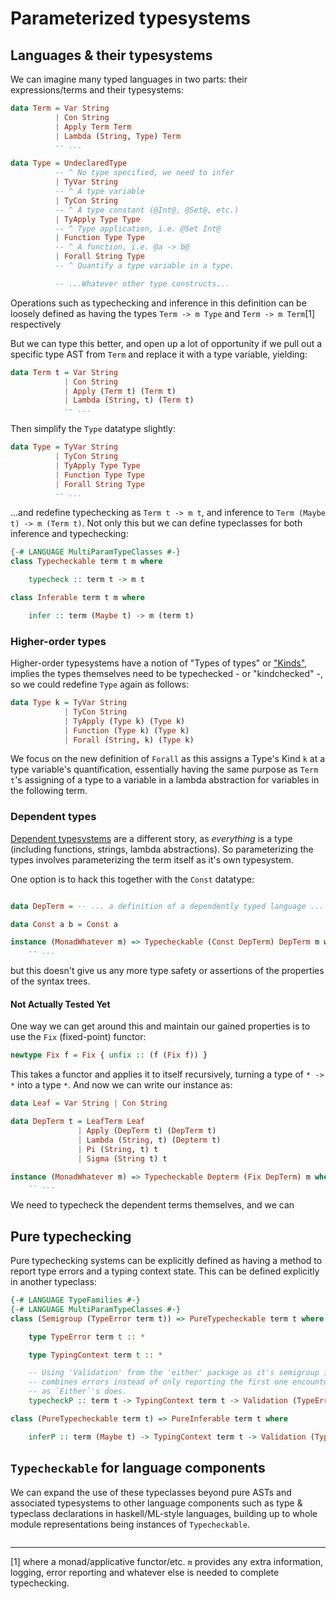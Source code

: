 # Parameterized typesystems

## Languages & their typesystems

We can imagine many typed languages in two parts: their expressions/terms and their typesystems:

```haskell
data Term = Var String
          | Con String
          | Apply Term Term
          | Lambda (String, Type) Term
          -- ...

data Type = UndeclaredType
          -- ^ No type specified, we need to infer
          | TyVar String
          -- ^ A type variable
          | TyCon String
          -- ^ A type constant (@Int@, @Set@, etc.)
          | TyApply Type Type
          -- ^ Type application, i.e. @Set Int@
          | Function Type Type
          -- ^ A function, i.e. @a -> b@
          | Forall String Type
          -- ^ Quantify a type variable in a type.

          -- ...Whatever other type constructs...
```

Operations such as typechecking and inference in this definition can be loosely defined as having the types `Term -> m Type` and `Term -> m Term`[1] respectively

But we can type this better, and open up a lot of opportunity if we pull out a specific type AST from `Term` and replace it with a type variable, yielding:

```haskell
data Term t = Var String
            | Con String
            | Apply (Term t) (Term t)
            | Lambda (String, t) (Term t)
            -- ...
```

Then simplify the `Type` datatype slightly:

```haskell
data Type = TyVar String
          | TyCon String
          | TyApply Type Type
          | Function Type Type
          | Forall String Type
          -- ...
```

...and redefine typechecking as `Term t -> m t`, and inference to `Term (Maybe t) -> m (Term t)`. Not only this but we can define typeclasses for both inference and typechecking:

```haskell
{-# LANGUAGE MultiParamTypeClasses #-}
class Typecheckable term t m where

    typecheck :: term t -> m t

class Inferable term t m where

    infer :: term (Maybe t) -> m (term t)
```

### Higher-order types

Higher-order typesystems have a notion of "Types of types" or ["Kinds"](https://en.wikipedia.org/wiki/Kind_(type_theory)), implies the types themselves need to be typechecked - or "kindchecked" -, so we could redefine `Type` again as follows:

```haskell
data Type k = TyVar String
            | TyCon String
            | TyApply (Type k) (Type k)
            | Function (Type k) (Type k)
            | Forall (String, k) (Type k)
```

We focus on the new definition of `Forall` as this assigns a Type's Kind `k` at a type variable's quantification, essentially having the same purpose as `Term t`'s assigning of a type to a variable in a lambda abstraction for variables in the following term.

### Dependent types

[Dependent typesystems](https://en.wikipedia.org/wiki/Dependent_type) are a different story, as _everything_ is a type (including functions, strings, lambda abstractions). So parameterizing the types involves parameterizing the term itself as it's own typesystem.

One option is to hack this together with the `Const` datatype:

```haskell

data DepTerm = -- ... a definition of a dependently typed language ...

data Const a b = Const a

instance (MonadWhatever m) => Typecheckable (Const DepTerm) DepTerm m where
    -- ...  
```

but this doesn't give us any more type safety or assertions of the properties of the syntax trees.

#### Not Actually Tested Yet

One way we can get around this and maintain our gained properties is to use the `Fix` (fixed-point) functor:

```haskell
newtype Fix f = Fix { unfix :: (f (Fix f)) }
```

This takes a functor and applies it to itself recursively, turning a type of `* -> *` into a type `*`. And now we can write our instance as:

```haskell
data Leaf = Var String | Con String

data DepTerm t = LeafTerm Leaf
               | Apply (DepTerm t) (DepTerm t)
               | Lambda (String, t) (Depterm t)
               | Pi (String, t) t
               | Sigma (String t) t

instance (MonadWhatever m) => Typecheckable Depterm (Fix DepTerm) m where
    -- ...
```

We need to typecheck the dependent terms themselves, and we can

<!--
    Probably something about the fixed point functor? I'm not quite certain how
    to represent this yet.

    One idea is to have the typesystem for a dependent language parameterize the universe as well, and to recurse until the final used universe along the lines ofP

    instance Typecheckable (DepLang n) (Fix (DepLang (Succ n))) where
        ...

    but that doesn't really work?
-->

## Pure typechecking

Pure typechecking systems can be explicitly defined as having a method to report type errors and a typing context state. This can be defined explicitly in another typeclass:

```haskell
{-# LANGUAGE TypeFamilies #-}
{-# LANGUAGE MultiParamTypeClasses #-}
class (Semigroup (TypeError term t)) => PureTypecheckable term t where

    type TypeError term t :: *

    type TypingContext term t :: *

    -- Using 'Validation' from the 'either' package as it's semigroup instance
    -- combines errors instead of only reporting the first one encountered
    -- as `Either`'s does.
    typecheckP :: term t -> TypingContext term t -> Validation (TypeError term t) (t, TypingContext term t)

class (PureTypecheckable term t) => PureInferable term t where

    inferP :: term (Maybe t) -> TypingContext term t -> Validation (TypeError term t) (term t, TypingContext term t)
```

## `Typecheckable` for language components

We can expand the use of these typeclasses beyond pure ASTs and associated typesystems to other language components such as type & typeclass declarations in haskell/ML-style languages, building up to whole module representations being instances of `Typecheckable`.

```haskell
```

***

[1] where a monad/applicative functor/etc. `m` provides any extra information, logging, error reporting and whatever else is needed to complete typechecking.
